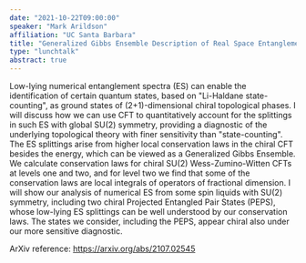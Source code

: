 ```yaml
---
date: "2021-10-22T09:00:00"
speaker: "Mark Arildson"
affiliation: "UC Santa Barbara"
title: "Generalized Gibbs Ensemble Description of Real Space Entanglement Spectra of (2+1)-dimensional Chiral Topological Systems with SU(2) Symmetry"
type: "lunchtalk"
abstract: true
---
```


Low-lying numerical entanglement spectra (ES) can enable the identification of certain quantum states, based on "Li-Haldane state-counting", as ground states of (2+1)-dimensional chiral topological phases. I will discuss how we can use CFT to quantitatively account for the splittings in such ES with global SU(2) symmetry, providing a diagnostic of the underlying topological theory with finer sensitivity than "state-counting". The ES splittings arise from higher local conservation laws in the chiral CFT besides the energy, which can be viewed as a Generalized Gibbs Ensemble. We calculate conservation laws for chiral SU(2) Wess-Zumino-Witten CFTs at levels one and two, and for level two we find that some of the conservation laws are local integrals of operators of fractional dimension. I will show our analysis of numerical ES from some spin liquids with SU(2) symmetry, including two chiral Projected Entangled Pair States (PEPS), whose low-lying ES splittings can be well understood by our conservation laws. The states we consider, including the PEPS, appear chiral also under our more sensitive diagnostic.

ArXiv reference: https://arxiv.org/abs/2107.02545
